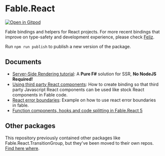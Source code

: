 # Fable.React

[![Open in Gitpod](https://gitpod.io/button/open-in-gitpod.svg)](https://gitpod.io/#https://github.com/fable-compiler/fable-react)

Fable bindings and helpers for React projects. For more recent bindings that improve on type-safety and development experience, please check [Feliz](https://zaid-ajaj.github.io/Feliz/).

Run `npm run publish` to publish a new version of the package.

## Documents

* [Server-Side Rendering tutorial](docs/server-side-rendering.md): A **Pure F#** solution for SSR, **No NodeJS Required!**
* [Using third party React components](docs/using-third-party-react-components.md): How to create binding so that third party Javascript React components can be used like stock React components in Fable code.
* [React error boundaries](docs/react-error-boundaries.md): Example on how to use react error boundaries in fable.
* [Function components, hooks and code splitting in Fable.React 5](https://fable.io/blog/Announcing-Fable-React-5.html)

## Other packages

This repository previously contained other packages like Fable.React.TransitionGroup, but they've been moved to their own repos. [Find here where](https://github.com/fable-compiler/fable-react/issues/145#issuecomment-478961364).
